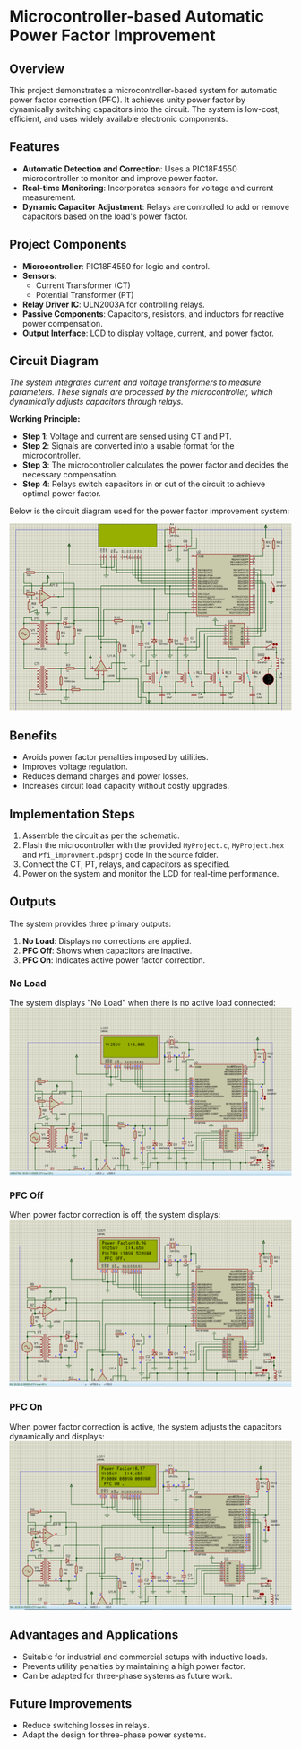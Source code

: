 # Microcontroller-based Automatic Power Factor Improvement

## Overview
This project demonstrates a microcontroller-based system for automatic power factor correction (PFC). It achieves unity power factor by dynamically switching capacitors into the circuit. The system is low-cost, efficient, and uses widely available electronic components.

## Features
- **Automatic Detection and Correction**: Uses a PIC18F4550 microcontroller to monitor and improve power factor.
- **Real-time Monitoring**: Incorporates sensors for voltage and current measurement.
- **Dynamic Capacitor Adjustment**: Relays are controlled to add or remove capacitors based on the load's power factor.

## Project Components
- **Microcontroller**: PIC18F4550 for logic and control.
- **Sensors**:
  - Current Transformer (CT)
  - Potential Transformer (PT)
- **Relay Driver IC**: ULN2003A for controlling relays.
- **Passive Components**: Capacitors, resistors, and inductors for reactive power compensation.
- **Output Interface**: LCD to display voltage, current, and power factor.

## Circuit Diagram
*The system integrates current and voltage transformers to measure parameters. These signals are processed by the microcontroller, which dynamically adjusts capacitors through relays.*

**Working Principle:**
- **Step 1**: Voltage and current are sensed using CT and PT.
- **Step 2**: Signals are converted into a usable format for the microcontroller.
- **Step 3**: The microcontroller calculates the power factor and decides the necessary compensation.
- **Step 4**: Relays switch capacitors in or out of the circuit to achieve optimal power factor.

Below is the circuit diagram used for the power factor improvement system:

![Circuit Diagram](Documents/Circuit_Diagram.png)

## Benefits
- Avoids power factor penalties imposed by utilities.
- Improves voltage regulation.
- Reduces demand charges and power losses.
- Increases circuit load capacity without costly upgrades.

## Implementation Steps
1. Assemble the circuit as per the schematic.
2. Flash the microcontroller with the provided `MyProject.c`, `MyProject.hex` and `Pfi_improvment.pdsprj` code in the `Source` folder.
3. Connect the CT, PT, relays, and capacitors as specified.
4. Power on the system and monitor the LCD for real-time performance.

## Outputs
The system provides three primary outputs:
1. **No Load**: Displays no corrections are applied.
2. **PFC Off**: Shows when capacitors are inactive.
3. **PFC On**: Indicates active power factor correction.

### No Load
The system displays "No Load" when there is no active load connected:
![No Load Output](Documents/No_Load_Circuit.png)

### PFC Off
When power factor correction is off, the system displays:
![PFC Off Output](Documents/PFC_Off.png)

### PFC On
When power factor correction is active, the system adjusts the capacitors dynamically and displays:
![PFC On Output](Documents/PFC_on.png)

## Advantages and Applications
- Suitable for industrial and commercial setups with inductive loads.
- Prevents utility penalties by maintaining a high power factor.
- Can be adapted for three-phase systems as future work.

## Future Improvements
- Reduce switching losses in relays.
- Adapt the design for three-phase power systems.
